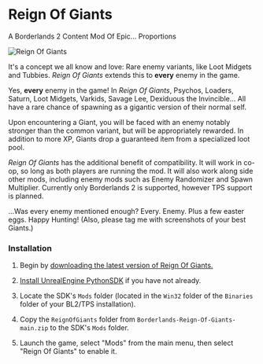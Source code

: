 # Reign Of Giants
A Borderlands 2 Content Mod Of Epic... Proportions

![Reign Of Giants](https://i.imgur.com/DQhnMx4.jpg)

It's a concept we all know and love: Rare enemy variants, like Loot Midgets and Tubbies. *Reign Of Giants* extends this to __every__ enemy in the game.

Yes, __every__ enemy in the game! In *Reign Of Giants*, Psychos, Loaders, Saturn, Loot Midgets, Varkids, Savage Lee, Dexiduous the Invincible... All have a rare chance of spawning as a gigantic version of their normal self.

Upon encountering a Giant, you will be faced with an enemy notably stronger than the common variant, but will be appropriately rewarded. In addition to more XP, Giants drop a guaranteed item from a specialized loot pool.

*Reign Of Giants* has the additional benefit of compatibility. It will work in co-op, so long as both players are running the mod. It will also work along side other mods, including enemy mods such as Enemy Randomizer and Spawn Multiplier. Currently only Borderlands 2 is supported, however TPS support is planned.

...Was every enemy mentioned enough? Every. Enemy. Plus a few easter eggs. Happy Hunting! (Also, please tag me with screenshots of your best Giants.)

### Installation

1. Begin by [downloading the latest version of Reign Of Giants.](https://github.com/mopioid/Borderlands-Reign-Of-Giants/archive/main.zip)

2. [Install UnrealEngine PythonSDK](https://github.com/bl-sdk/PythonSDK#installation) if you have not already.

3. Locate the SDK's `Mods` folder (located in the `Win32` folder of the `Binaries` folder of your BL2/TPS installation).

4. Copy the `ReignOfGiants` folder from `Borderlands-Reign-Of-Giants-main.zip` to the SDK's `Mods` folder.

5. Launch the game, select "Mods" from the main menu, then select "Reign Of Giants" to enable it.
